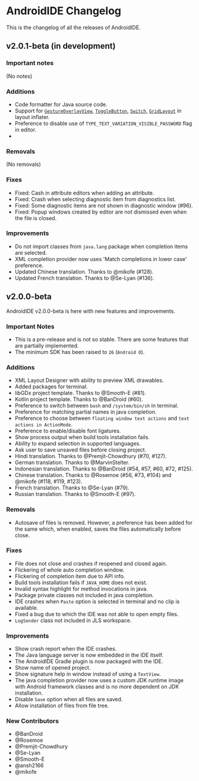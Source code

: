 # AndroidIDE Changelog

This is the changelog of all the releases of AndroidIDE.

## **v2.0.1-beta** (in development)

### Important notes

<!--Breaking changes and other important stuff here-->
(No notes)

### Additions

<!--New features-->

- Code formatter for Java source code.
- Support for
  [`GestureOverlayView`](https://developer.android.com/reference/android/gesture/GestureOverlayView),
  [`ToggleButton`](https://developer.android.com/reference/android/widget/ToggleButton),
  [`Switch`](https://developer.android.com/reference/android/widget/Switch),
  [`GridLayout`](https://developer.android.com/reference/android/widget/GridLayout) in layout
  inflater.
- Preference to disable use of `TYPE_TEXT_VARIATION_VISIBLE_PASSWORD` flag in editor.
- 

### Removals
<!--Things that were removed-->
(No removals)

### Fixes
<!--Bug fixes, etc-->
- Fixed: Cash in attribute editors when adding an attribute.
- Fixed: Crash when selecting diagnostic item from diagnostics list.
- Fixed: Some diagnostic items are not shown in diagnostic window (#96).
- Fixed: Popup windows created by editor are not dismissed even when the file is closed.

### Improvements

<!--Things that were removed and worth mentioning-->

- Do not import classes from `java.lang` package when completion items are selected.
- XML completion provider now uses 'Match completions in lower case' preference.
- Updated Chinese translation. Thanks to @mikofe (#128).
- Updated French translation. Thanks to @Se-Lyan (#136).

## **v2.0.0-beta**

AndroidIDE v2.0.0-beta is here with new features and improvements.

### Important Notes

- This is a pre-release and is not so stable. There are some features that are partially
  implemented.
- The minimum SDK has been raised to `26` (`Android O`).

### Additions

- XML Layout Designer with ability to preview XML drawables.
- Added packages for terminal.
- libGDx project template. Thanks to @Smooth-E (#81).
- Kotlin project template. Thanks to @BanDroid (#60).
- Preference to switch between `bash` and `/system/bin/sh` in terminal.
- Preference for matching partial names in java completion.
- Preference to choose between `floating window text actions` and `text actions in ActionMode`.
- Preference to enable/disable font ligatures.
- Show process output when build tools installation fails.
- Ability to expand selection in supported languages.
- Ask user to save unsaved files before closing project.
- Hindi translation. Thanks to @Premjit-Chowdhury (#70, #127).
- German translation. Thanks to @MarvinStelter.
- Indonesian translation. Thanks to @BanDroid (#54, #57, #60, #72, #125).
- Chinese translation. Thanks to @Rosemoe (#56, #73, #104) and @mikofe (#118, #119, #123).
- French translation. Thanks to @Se-Lyan (#79).
- Russian translation. Thanks to @Smooth-E (#97).

### Removals

- Autosave of files is removed. However, a preference has been added for the same which, when
  enabled, saves the files automatically before close.

### Fixes

- File does not close and crashes if reopened and closed again.
- Flickering of whole auto completion window.
- Flickering of completion item due to API info.
- Build tools installation fails if `JAVA_HOME` does not exist.
- Invalid syntax highlight for method invocations in java.
- Package private classes not included in java completion.
- IDE crashes when `Paste` option is selected in terminal and no clip is available.
- Fixed a bug due to which the IDE was not able to open empty files.
- `LogSender` class not included in JLS workspace.

### Improvements

- Show crash report when the IDE crashes.
- The Java language server is now embedded in the IDE itself.
- The AndroidIDE Gradle plugin is now packaged with the IDE.
- Show name of opened project.
- Show signature help in window instead of using a `TextView`.
- The java completion provider now uses a custom JDK runtime image with Android framework classes
  and is no more dependent on JDK installation.
- Disable `Save` option when all files are saved.
- Allow installation of files from file tree.

### New Contributors

* @BanDroid
* @Rosemoe
* @Premjit-Chowdhury
* @Se-Lyan
* @Smooth-E
* @ansh2166
* @mikofe